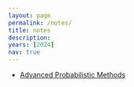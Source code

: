 ```yaml
---
layout: page
permalink: /notes/
title: notes
description:
years: [2024]
nav: true
---
```


- <a href="/assets/pdf/Advanced_Probabilistic_Methods.pdf">Advanced Probabilistic Methods</a>

